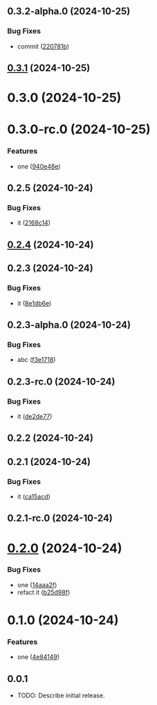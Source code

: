 

## 0.3.2-alpha.0 (2024-10-25)


### Bug Fixes

* commit ([220781b](https://github.com/Biplav-05/test_sdk_flutter/commit/220781b20fb94c4da8782e4b1b2f0a6609da7f48))

## [0.3.1](https://github.com/Biplav-05/test_sdk_flutter/compare/V0.3.0...V0.3.1) (2024-10-25)

# 0.3.0 (2024-10-25)

# 0.3.0-rc.0 (2024-10-25)


### Features

* one ([940e48e](https://github.com/Biplav-05/test_sdk_flutter/commit/940e48e0bc7de32f70b91c842562a5f1b8740389))

## 0.2.5 (2024-10-24)


### Bug Fixes

* it ([2168c14](https://github.com/Biplav-05/test_sdk_flutter/commit/2168c14332d98241a9dfeb8ea0ad046a04cfc604))

## [0.2.4](https://github.com/Biplav-05/test_sdk_flutter/compare/V0.2.3...V0.2.4) (2024-10-24)

## 0.2.3 (2024-10-24)


### Bug Fixes

* it ([8e1db6e](https://github.com/Biplav-05/test_sdk_flutter/commit/8e1db6e8a9ddb4faf44228283e2ddc5de9571dca))

## 0.2.3-alpha.0 (2024-10-24)


### Bug Fixes

* abc ([f3e1718](https://github.com/Biplav-05/test_sdk_flutter/commit/f3e171819d948a51c3482169f61cd202d393211b))

## 0.2.3-rc.0 (2024-10-24)


### Bug Fixes

* it ([de2de77](https://github.com/Biplav-05/test_sdk_flutter/commit/de2de776cd3138cd0a2c15f9aadad3fa935378b2))

## 0.2.2 (2024-10-24)

## 0.2.1 (2024-10-24)


### Bug Fixes

* it ([ca15acd](https://github.com/Biplav-05/test_sdk_flutter/commit/ca15acdf180984dd080b70aae55b984b171ef8e5))

## 0.2.1-rc.0 (2024-10-24)

# [0.2.0](https://github.com/Biplav-05/test_sdk_flutter/compare/V0.1.0...V0.2.0) (2024-10-24)


### Bug Fixes

* one ([14aaa2f](https://github.com/Biplav-05/test_sdk_flutter/commit/14aaa2f143b95590e729f01437180c9925600f48))
* refact it ([b25d98f](https://github.com/Biplav-05/test_sdk_flutter/commit/b25d98f3c3b3408b88b1e353b1081b4a881a3374))

# 0.1.0 (2024-10-24)


### Features

* one ([4e84149](https://github.com/Biplav-05/test_sdk_flutter/commit/4e84149fd6dbcaf581badf51563c7b0dd2a54cad))

## 0.0.1

* TODO: Describe initial release.
